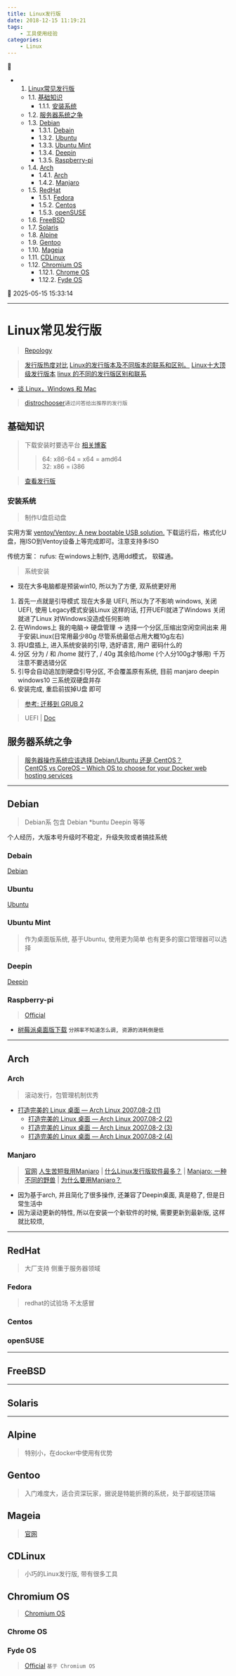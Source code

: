```yaml
---
title: Linux发行版
date: 2018-12-15 11:19:21
tags: 
    - 工具使用经验
categories: 
    - Linux
---
```


💠

- 1. [Linux常见发行版](#linux常见发行版)
    - 1.1. [基础知识](#基础知识)
        - 1.1.1. [安装系统](#安装系统)
    - 1.2. [服务器系统之争](#服务器系统之争)
    - 1.3. [Debian](#debian)
        - 1.3.1. [Debain](#debain)
        - 1.3.2. [Ubuntu](#ubuntu)
        - 1.3.3. [Ubuntu Mint](#ubuntu-mint)
        - 1.3.4. [Deepin](#deepin)
        - 1.3.5. [Raspberry-pi](#raspberry-pi)
    - 1.4. [Arch](#arch)
        - 1.4.1. [Arch](#arch)
        - 1.4.2. [Manjaro](#manjaro)
    - 1.5. [RedHat](#redhat)
        - 1.5.1. [Fedora](#fedora)
        - 1.5.2. [Centos](#centos)
        - 1.5.3. [openSUSE](#opensuse)
    - 1.6. [FreeBSD](#freebsd)
    - 1.7. [Solaris](#solaris)
    - 1.8. [Alpine](#alpine)
    - 1.9. [Gentoo](#gentoo)
    - 1.10. [Mageia](#mageia)
    - 1.11. [CDLinux](#cdlinux)
    - 1.12. [Chromium OS](#chromium-os)
        - 1.12.1. [Chrome OS](#chrome-os)
        - 1.12.2. [Fyde OS](#fyde-os)

💠 2025-05-15 15:33:14
****************************************
# Linux常见发行版
> [Repology](https://repology.org/)

> [发行版热度对比](https://distrowatch.com/dwres.php?resource=popularity)
> [Linux的发行版本及不同版本的联系和区别。](https://www.jianshu.com/p/c88a62ac8ca3?utm_campaign=maleskine&utm_content=note&utm_medium=seo_notes&utm_source=recommendation)
> [Linux十大顶级发行版本](https://www.jianshu.com/p/13d399608880?utm_campaign=maleskine&utm_content=note&utm_medium=seo_notes&utm_source=recommendation)
> [linux 的不同的发行版区别和联系](https://www.jianshu.com/p/b796ead65995?utm_campaign=maleskine&utm_content=note&utm_medium=seo_notes&utm_source=recommendation)

- [谈 Linux，Windows 和 Mac](http://www.yinwang.org/blog-cn/2013/03/07/linux-windows-mac)

> [distrochooser](https://github.com/distrochooser/distrochooser)`通过问答给出推荐的发行版`

## 基础知识
> 下载安装时要选平台 [相关博客](http://downtoearthlinux.com/posts/x86-i386-x86-64-x64-and-amd64-oh-my/)
>> 64: x86-64 =  x64  =  amd64  
>> 32: x86  =  i386

> [查看发行版](/Linux/Base/LinuxDirectoryStructure.md#查看发行版)

### 安装系统
> 制作U盘启动盘

实用方案 [ventoy/Ventoy: A new bootable USB solution.](https://github.com/ventoy/Ventoy)  下载运行后，格式化U盘，拖ISO到Ventoy设备上等完成即可。注意支持多ISO  

传统方案： rufus: 在windows上制作, 选用dd模式， 软碟通。

> 系统安装
- 现在大多电脑都是预装win10, 所以为了方便, 双系统更好用
1. 首先一点就是引导模式 现在大多是 UEFI, 所以为了不影响 windows, 关闭 UEFI, 使用 Legacy模式安装Linux 这样的话, 打开UEFI就进了Windows 关闭就进了Linux 对Windows没造成任何影响
1. 在Windows上 我的电脑-> 硬盘管理 -> 选择一个分区,压缩出空闲空间出来 用于安装Linux(日常用最少80g 尽管系统最低占用大概10g左右)
1. 将U盘插上, 进入系统安装的引导, 选好语言, 用户 密码什么的
1. 分区 分为 / 和 /home 就行了, / 40g 其余给/home (个人分100g才够用) 千万注意不要选错分区
1. 引导会自动追加到硬盘引导分区, 不会覆盖原有系统, 目前 manjaro deepin windows10 三系统双硬盘并存
1. 安装完成, 重启前拔掉U盘 即可

> [参考: 迁移到 GRUB 2](https://www.ibm.com/developerworks/cn/linux/l-grub2/)

> UEFI  | [Doc](https://wiki.manjaro.org/index.php?title=UEFI_-_Install_Guide)

## 服务器系统之争
> [服务器操作系统应该选择 Debian/Ubuntu 还是 CentOS？](https://www.zhihu.com/question/19599986)  
> [CentOS vs CoreOS – Which OS to choose for your Docker web hosting services](https://bobcares.com/blog/centos-vs-coreos-os-for-docker-web-hosting/2/)

**********************************************

## Debian
> Debian系 包含 Debian *buntu Deepin 等等

个人经历，大版本号升级时不稳定，升级失败或者搞挂系统

### Debain
[Debian](/Linux/Debian/Debian.md)

### Ubuntu
[Ubuntu](/Linux/Debian/Ubuntu.md)

### Ubuntu Mint
> 作为桌面版系统, 基于Ubuntu, 使用更为简单 也有更多的窗口管理器可以选择

### Deepin
[Deepin](/Linux/Debian/Deepin.md)

### Raspberry-pi
> [Official](https://www.raspberrypi.org)

- [树莓派桌面版下载](https://www.raspberrypi.org/downloads/raspberry-pi-desktop/) `分辨率不知道怎么调, 资源的消耗倒是低`

******************
## Arch
### Arch
> 滚动发行，包管理机制优秀

- [打造完美的 Linux 桌面 — Arch Linux 2007.08-2 (1)](https://linuxtoy.org/archives/the-perfect-linux-desktop-arch-linux-2007-08-2-1.html)
    - [打造完美的 Linux 桌面 — Arch Linux 2007.08-2 (2)](https://linuxtoy.org/archives/the-perfect-linux-desktop-arch-linux-2007-08-2-2.html)
    - [打造完美的 Linux 桌面 — Arch Linux 2007.08-2 (3)](https://linuxtoy.org/archives/the-perfect-linux-desktop-arch-linux-2007-08-2-3.html)
    - [打造完美的 Linux 桌面 — Arch Linux 2007.08-2 (4)](https://linuxtoy.org/archives/the-perfect-linux-desktop-arch-linux-2007-08-2-4.html)
    
### Manjaro
> [官网](https://manjaro.org/community-editions/)
> [人生苦短我用Manjaro](https://www.manjaro.cn/451) | [什么Linux发行版软件最多？](https://www.lulinux.com/archives/2787)
> | [Manjaro: 一种不同的野兽](https://www.manjaro.cn/195) | [为什么要用Manjaro？](https://www.manjaro.cn/150)

- 因为基于arch, 并且简化了很多操作, 还兼容了Deepin桌面, 真是稳了, 但是日常生活中
- 因为滚动更新的特性, 所以在安装一个新软件的时候, 需要更新到最新版, 这样就比较烦, 

****************************
## RedHat
> 大厂支持 侧重于服务器领域

### Fedora
> redhat的试验场 不太感冒

### Centos

### openSUSE

************************
## FreeBSD

*******************
## Solaris

**********************
## Alpine
> 特别小，在docker中使用有优势

## Gentoo
> 入门难度大，适合资深玩家，据说是特能折腾的系统，处于鄙视链顶端

## Mageia
> [官网](http://www.mageia.org/zh-cn/)

## CDLinux
> 小巧的Linux发行版, 带有很多工具 

## Chromium OS
> [Chromium OS](https://www.chromium.org/chromium-os)

### Chrome OS

### Fyde OS
> [Official](https://fydeos.com) `基于 Chromium OS`
